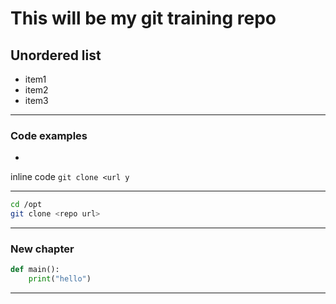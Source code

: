 # This will be my git training repo

## Unordered list
- item1
- item2
- item3

---

### Code examples
+
inline code `git clone <url y`

---
```bash
cd /opt
git clone <repo url>
```
---
### New chapter
```python
def main():
    print("hello")
```
---


